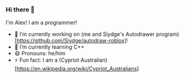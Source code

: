 ### Hi there 👋

I'm Alex! I am a programmer!

- 🔭 I’m currently working on (me and Siydge's Autodrawer program)[https://github.com/Siydge/autodraw-roblox]!
- 🌱 I’m currently learning C++
- 😄 Pronouns: he/him
- ⚡ Fun fact: I am a (Cypriot Australian)[https://en.wikipedia.org/wiki/Cypriot_Australians]
